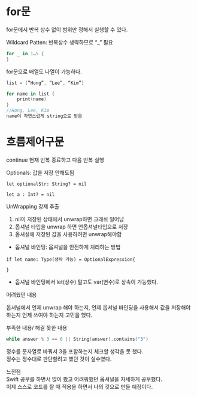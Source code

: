 # for문
for문에서 반복 상수 없이 범위만 정해서 실행할 수 있다.

Wildcard Patten: 반복상수 생략하므로 “_” 필요
```swift
for _ in 1…5 {
}
```

for문으로 배열도 나열이 가능하다.
```swift
list = [”Hong”, ”Lee”, “Kim”]

for name in list {
    print(name)
}    
//Hong, Lee, Kim
name이 자연스럽게 string으로 받음
```
# 흐름제어구문
continue 현재 반복 종료하고 다음 반복 실행

Optionals: 값을 저장 안해도됨

`let optionalStr: String? = nil`

`let a : Int? = nil`

UnWrapping 강제 추출

1. nil이 저장된 상태에서 unwrap하면 크래쉬 일어남
2. 옵셔널 타입을 unwrap 하면 언옵셔널타입으로 저장
3. 옵셔설에 저장된 값을 사용하려면 unwrap해야함

- 옵셔널 바인딩: 옵셔널을 안전하게 처리하는 방법

`if let name: Type(생략 가능) = OptionalExpression{`

`}`

- 옵셔널 바인딩에서 let(상수) 말고도 var(변수)로 상속이 가능했다.<br>

어려웠던 내용

옵셔널에서 언제 unwrap 해야 하는지, 언제 옵셔널 바인딩을 사용해서 값을 저장해야 하는지 언제 쓰여야 하는지 고민을 했다.<br>
   

부족한 내용/ 해결 못한 내용<br>
```swift
while answer % 3 == 0 || String(answer).contains("3")
```
정수를 문자열로 바꿔서 3을 포함하는지 체크할 생각을 못 했다.<br>
정수는 정수대로 판단할려고 했던 것이 실수였다.<br>
   

느낀점<br>
Swift 공부를 하면서 많이 봤고 어려워했던  옵셔널을 자세하게 공부했다.<br> 
이제 스스로 코드를 짤 때 적용을 하면서 나의 것으로 만들 예정이다.

